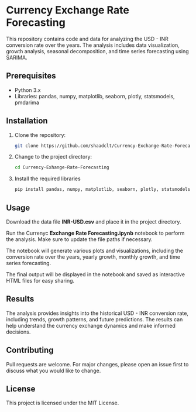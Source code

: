 # Currency Exchange Rate Forecasting

This repository contains code and data for analyzing the USD - INR conversion rate over the years. The analysis includes data visualization, growth analysis, seasonal decomposition, and time series forecasting using SARIMA.

## Prerequisites

- Python 3.x
- Libraries: pandas, numpy, matplotlib, seaborn, plotly, statsmodels, pmdarima

## Installation

1. Clone the repository:

   ```bash
   git clone https://github.com/shaadclt/Currency-Exchange-Rate-Forecasting.git
   ```

2. Change to the project directory:

   ```bash
   cd Currency-Exhange-Rate-Forecasting
   ```
   
3. Install the required libraries

   ```bash
   pip install pandas, numpy, matplotlib, seaborn, plotly, statsmodels, pmdarima
   ```

## Usage
Download the data file **INR-USD.csv** and place it in the project directory.

Run the Currenyc **Exchange Rate Forecasting.ipynb** notebook to perform the analysis. Make sure to update the file paths if necessary.

The notebook will generate various plots and visualizations, including the conversion rate over the years, yearly growth, monthly growth, and time series forecasting.

The final output will be displayed in the notebook and saved as interactive HTML files for easy sharing.

## Results
The analysis provides insights into the historical USD - INR conversion rate, including trends, growth patterns, and future predictions. The results can help understand the currency exchange dynamics and make informed decisions.

## Contributing
Pull requests are welcome. For major changes, please open an issue first to discuss what you would like to change.

## License
This project is licensed under the MIT License.
